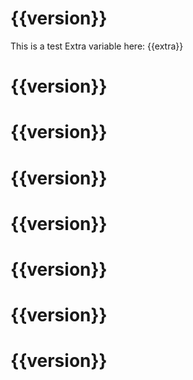 # {{version}}

This is a test
Extra variable here: {{extra}}

# {{version}}

# {{version}}

# {{version}}

# {{version}}

# {{version}}

# {{version}}

# {{version}}
